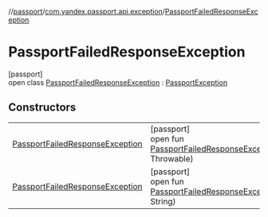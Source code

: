 //[passport](../../../index.md)/[com.yandex.passport.api.exception](../index.md)/[PassportFailedResponseException](index.md)

# PassportFailedResponseException

[passport]\
open class [PassportFailedResponseException](index.md) : [PassportException](../-passport-exception/index.md)

## Constructors

| | |
|---|---|
| [PassportFailedResponseException](-passport-failed-response-exception.md) | [passport]<br>open fun [PassportFailedResponseException](-passport-failed-response-exception.md)(@NonNulle: Throwable) |
| [PassportFailedResponseException](-passport-failed-response-exception.md) | [passport]<br>open fun [PassportFailedResponseException](-passport-failed-response-exception.md)(@NonNullmessage: String) |
